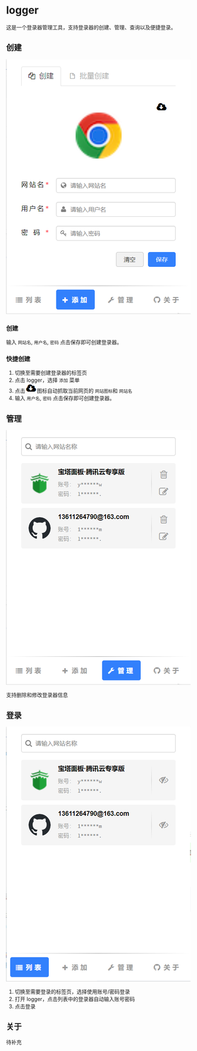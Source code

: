 # logger

这是一个登录器管理工具，支持登录器的创建、管理、查询以及便捷登录。

## 创建

![1686604914939](image/README/1686604914939.png)

### 创建

输入 `网站名`, `用户名`, `密码` 点击保存即可创建登录器。

### 快捷创建

1. 切换至需要创建登录器的标签页
2. 点击 logger，选择 `添加` 菜单
3. 点击![1686604972161](image/README/1686604972161.png)图标自动抓取当前网页的 `网站图标`和 `网站名`
4. 输入 `用户名`, `密码` 点击保存即可创建登录器。

## 管理

![1686605494012](image/README/1686605494012.png)

支持删除和修改登录器信息

## 登录

![1686605792986](image/README/1686605792986.png)

1. 切换至需要登录的标签页，选择使用账号/密码登录
2. 打开 logger，点击列表中的登录器自动输入账号密码
3. 点击登录

## 关于

待补充

